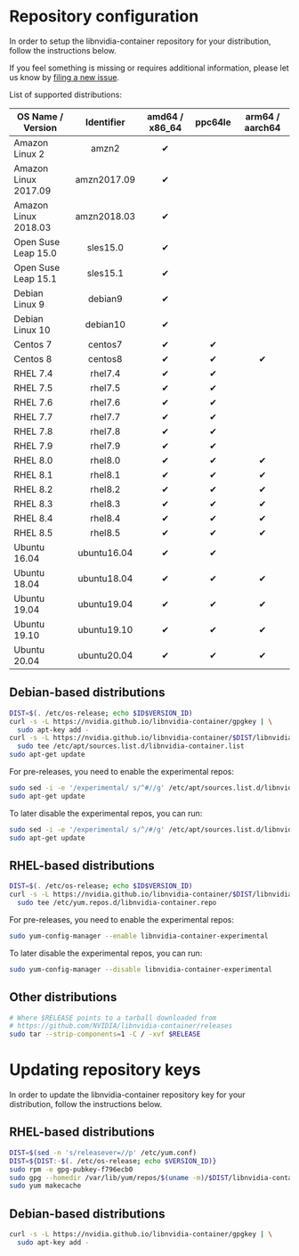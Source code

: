 # Repository configuration

In order to setup the libnvidia-container repository for your distribution, follow the instructions below.

If you feel something is missing or requires additional information, please let us know by [filing a new issue](https://github.com/NVIDIA/libnvidia-container/issues/new).

List of supported distributions:

|  OS Name / Version   |  Identifier | amd64 / x86_64 | ppc64le | arm64 / aarch64 |
| -------------------- | :---------: | :------------: | :-----: | :-------------: |
| Amazon Linux 2       | amzn2       |       ✔        |         |                 |
| Amazon Linux 2017.09 | amzn2017.09 |       ✔        |         |                 |
| Amazon Linux 2018.03 | amzn2018.03 |       ✔        |         |                 |
| Open Suse Leap 15.0  | sles15.0    |       ✔        |         |                 |
| Open Suse Leap 15.1  | sles15.1    |       ✔        |         |                 |
| Debian Linux 9       | debian9     |       ✔        |         |                 |
| Debian Linux 10      | debian10    |       ✔        |         |                 |
| Centos 7             | centos7     |       ✔        |    ✔    |                 |
| Centos 8             | centos8     |       ✔        |    ✔    |        ✔        |
| RHEL 7.4             | rhel7.4     |       ✔        |    ✔    |                 |
| RHEL 7.5             | rhel7.5     |       ✔        |    ✔    |                 |
| RHEL 7.6             | rhel7.6     |       ✔        |    ✔    |                 |
| RHEL 7.7             | rhel7.7     |       ✔        |    ✔    |                 |
| RHEL 7.8             | rhel7.8     |       ✔        |    ✔    |                 |
| RHEL 7.9             | rhel7.9     |       ✔        |    ✔    |                 |
| RHEL 8.0             | rhel8.0     |       ✔        |    ✔    |        ✔        |
| RHEL 8.1             | rhel8.1     |       ✔        |    ✔    |        ✔        |
| RHEL 8.2             | rhel8.2     |       ✔        |    ✔    |        ✔        |
| RHEL 8.3             | rhel8.3     |       ✔        |    ✔    |        ✔        |
| RHEL 8.4             | rhel8.4     |       ✔        |    ✔    |        ✔        |
| RHEL 8.5             | rhel8.5     |       ✔        |    ✔    |        ✔        |
| Ubuntu 16.04         | ubuntu16.04 |       ✔        |    ✔    |                 |
| Ubuntu 18.04         | ubuntu18.04 |       ✔        |    ✔    |        ✔        |
| Ubuntu 19.04         | ubuntu19.04 |       ✔        |    ✔    |        ✔        |
| Ubuntu 19.10         | ubuntu19.10 |       ✔        |    ✔    |        ✔        |
| Ubuntu 20.04         | ubuntu20.04 |       ✔        |    ✔    |        ✔        |


## Debian-based distributions

```bash
DIST=$(. /etc/os-release; echo $ID$VERSION_ID)
curl -s -L https://nvidia.github.io/libnvidia-container/gpgkey | \
  sudo apt-key add -
curl -s -L https://nvidia.github.io/libnvidia-container/$DIST/libnvidia-container.list | \
  sudo tee /etc/apt/sources.list.d/libnvidia-container.list
sudo apt-get update
```

For pre-releases, you need to enable the experimental repos:
```bash
sudo sed -i -e '/experimental/ s/^#//g' /etc/apt/sources.list.d/libnvidia-container.list
sudo apt-get update
```

To later disable the experimental repos, you can run:
```bash
sudo sed -i -e '/experimental/ s/^/#/g' /etc/apt/sources.list.d/libnvidia-container.list
sudo apt-get update
```

## RHEL-based distributions

```bash
DIST=$(. /etc/os-release; echo $ID$VERSION_ID)
curl -s -L https://nvidia.github.io/libnvidia-container/$DIST/libnvidia-container.repo | \
  sudo tee /etc/yum.repos.d/libnvidia-container.repo
```

For pre-releases, you need to enable the experimental repos:
```bash
sudo yum-config-manager --enable libnvidia-container-experimental
```

To later disable the experimental repos, you can run:
```bash
sudo yum-config-manager --disable libnvidia-container-experimental
```

## Other distributions

```bash
# Where $RELEASE points to a tarball downloaded from
# https://github.com/NVIDIA/libnvidia-container/releases
sudo tar --strip-components=1 -C / -xvf $RELEASE
```

# Updating repository keys

In order to update the libnvidia-container repository key for your distribution, follow the instructions below.

## RHEL-based distributions

```bash
DIST=$(sed -n 's/releasever=//p' /etc/yum.conf)
DIST=${DIST:-$(. /etc/os-release; echo $VERSION_ID)}
sudo rpm -e gpg-pubkey-f796ecb0
sudo gpg --homedir /var/lib/yum/repos/$(uname -m)/$DIST/libnvidia-container/gpgdir --delete-key f796ecb0
sudo yum makecache
```

## Debian-based distributions
```bash
curl -s -L https://nvidia.github.io/libnvidia-container/gpgkey | \
  sudo apt-key add -
```
